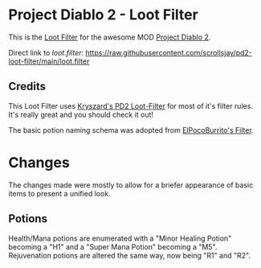 # Project Diablo 2 - Loot Filter

This is the [Loot Filter](https://projectdiablo2.miraheze.org/wiki/Item_Filtering) for the awesome MOD [Project Diablo 2](https://www.projectdiablo2.com/).


Direct link to *loot.filter*: https://raw.githubusercontent.com/scrollsjay/pd2-loot-filter/main/loot.filter


## Credits

This Loot Filter uses [Kryszard's PD2 Loot-Filter](https://github.com/Kryszard-POD/Kryszard-s-PD2-Loot-Filter) for most of it's filter rules. It's really great and you should check it out!

The basic potion naming schema was adopted from [ElPocoBurrito's Filter](https://github.com/rockbyo5/PocoLootFilter/).


# Changes

The changes made were mostly to allow for a briefer appearance of basic items to present a unified look.


## Potions

Health/Mana potions are enumerated with a "Minor Healing Potion" becoming a "H1" and a "Super Mana Potion" becoming a "M5". Rejuvenation potions are altered the same way, now being "R1" and "R2".

<!-- inline image linking: ![alt text](https://github.com/[username]/[reponame]/blob/[branch]/image.jpg?raw=true) -->
<!-- inline image linking: ![alt text](./blob/[branch]/image.jpg?raw=true) -->